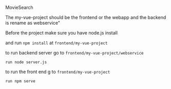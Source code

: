 MovieSearch

The my-vue-project should be the frontend or the webapp and the backend is rename as webservice"

Before the project make sure you have node.js install

and run `npm install` at `frontend/my-vue-project`

to run backend server go to `frontend/my-vue-project/webservice`

`run node server.js`


to run the front end g to `frontend/my-vue-project`

`run npm serve`


